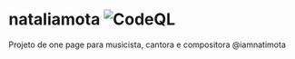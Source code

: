 # nataliamota ![CodeQL](https://github.com/RDPodcasting/nataliamota/workflows/CodeQL/badge.svg)
Projeto de one page para musicista, cantora e compositora @iamnatimota
